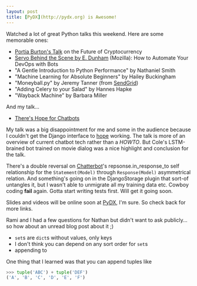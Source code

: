 ```yaml
---
layout: post
title: [PyDX](http://pydx.org) is Awesome!
---
```


Watched a lot of great Python talks this weekend. Here are some memorable ones:

- [Portia Burton's Talk](http://lanyrd.com/2016/pydx/sfmtdw/) on the Future of Cryptocurrency
- [Servo Behind the Scene by E. Dunham](http://edunham.net/pages/talks.html) (Mozilla): How to Automate Your DevOps with Bots
- "A Gentle Introduction to Python Performance" by Nathaniel Smith
- "Machine Learning for Absolute Beginners" by Hailey Buckingham
- "Moneyball.py" by Jeremy Tanner (from [SendGrid](http://sendgrid.com/))
- "Adding Celery to your Salad" by Hannes Hapke
- "Wayback Machine" by Barbara Miller

And my talk...

- [There's Hope for Chatbots](http://totalgood.github.io/hope)

My talk was a big disappointment for me and some in the audience because I couldn't get the Django interface to [hope](http://github.com/totalgod/hope) working. The talk is more of an overview of current chatbot tech rather than a *HOWTO*. But Cole's LSTM-brained bot trained on movie dialog was a nice highlight and conclusion for the talk. 

There's a double reversal on [Chatterbot](http://github.com/gunthercox/ChatterBot)'s repsonse.in_response_to self relationship for the `Statement(Model)` through `Response(Model)` asymmetrical relation. And something's going on in the DjangoStorage plugin that sort-of untangles it, but I wasn't able to unmigrate all my training data etc. Cowboy coding **fail** again. Gotta start writing tests first. Will get it going soon.

Slides and videos will be online soon at [PyDX](http://blog.pydx.org/talk-list/), I'm sure. So check back for more links.

Rami and I had a few questions for Nathan but didn't want to ask publicly... so how about an unread blog post about it ;)

- `set`s are `dict`s without values, only keys
- I don't think you can depend on any sort order for `set`s
- appending to

One thing that I learned was that you can append tuples like

```python
>>> tuple('ABC') + tuple('DEF')
('A', 'B', 'C', 'D', 'E', 'F')
```

